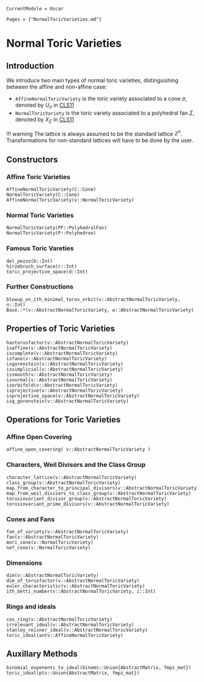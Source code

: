 ```@meta
CurrentModule = Oscar
```

```@contents
Pages = ["NormalToricVarieties.md"]
```

# Normal Toric Varieties

## Introduction

We introduce two main types of normal toric varieties, distinguishing between
the affine and non-affine case:
- `AffineNormalToricVariety` is the toric variety associated to a cone $\sigma$, denoted by $U_{\sigma}$ in [CLS11](@cite)
- `NormalToricVariety` is the toric variety associated to a polyhedral fan $\Sigma$, denoted by $X_{\Sigma}$ in [CLS11](@cite)

!!! warning
    The lattice is always assumed to be the standard lattice $\mathbb{Z}^n$.
    Transformations for non-standard lattices will have to be done by the user.


## Constructors

### Affine Toric Varieties

```@docs
AffineNormalToricVariety(C::Cone)
NormalToricVariety(C::Cone)
AffineNormalToricVariety(v::NormalToricVariety)
```

### Normal Toric Varieties

```@docs
NormalToricVariety(PF::PolyhedralFan)
NormalToricVariety(P::Polyhedron)
```

### Famous Toric Vareties

```@docs
del_pezzo(b::Int)
hirzebruch_surface(r::Int)
toric_projective_space(d::Int)
```

### Further Constructions

```@docs
blowup_on_ith_minimal_torus_orbit(v::AbstractNormalToricVariety, n::Int)
Base.:*(v::AbstractNormalToricVariety, w::AbstractNormalToricVariety)
```


## Properties of Toric Varieties

```@docs
hastorusfactor(v::AbstractNormalToricVariety)
isaffine(v::AbstractNormalToricVariety)
iscomplete(v::AbstractNormalToricVariety)
isfano(v::AbstractNormalToricVariety)
isgorenstein(v::AbstractNormalToricVariety)
issimplicial(v::AbstractNormalToricVariety)
issmooth(v::AbstractNormalToricVariety)
isnormal(v::AbstractNormalToricVariety)
isorbifold(v::AbstractNormalToricVariety)
isprojective(v::AbstractNormalToricVariety)
isprojective_space(v::AbstractNormalToricVariety)
isq_gorenstein(v::AbstractNormalToricVariety)
```


## Operations for Toric Varieties

### Affine Open Covering

```@docs
affine_open_covering( v::AbstractNormalToricVariety )
```

### Characters, Weil Divisors and the Class Group

```@docs
character_lattice(v::AbstractNormalToricVariety)
class_group(v::AbstractNormalToricVariety)
map_from_character_to_principal_divisors(v::AbstractNormalToricVariety)
map_from_weil_divisors_to_class_group(v::AbstractNormalToricVariety)
torusinvariant_divisor_group(v::AbstractNormalToricVariety)
torusinvariant_prime_divisors(v::AbstractNormalToricVariety)
```

### Cones and Fans

```@docs
fan_of_variety(v::AbstractNormalToricVariety)
fan(v::AbstractNormalToricVariety)
mori_cone(v::NormalToricVariety)
nef_cone(v::NormalToricVariety)
```

### Dimensions

```@docs
dim(v::AbstractNormalToricVariety)
dim_of_torusfactor(v::AbstractNormalToricVariety)
euler_characteristic(v::AbstractNormalToricVariety)
ith_betti_number(v::AbstractNormalToricVariety, i::Int)
```

### Rings and ideals

```@docs
cox_ring(v::AbstractNormalToricVariety)
irrelevant_ideal(v::AbstractNormalToricVariety)
stanley_reisner_ideal(v::AbstractNormalToricVariety)
toric_ideal(antv::AffineNormalToricVariety)
```


## Auxillary Methods

```@docs
binomial_exponents_to_ideal(binoms::Union{AbstractMatrix, fmpz_mat})
toric_ideal(pts::Union{AbstractMatrix, fmpz_mat})
```
